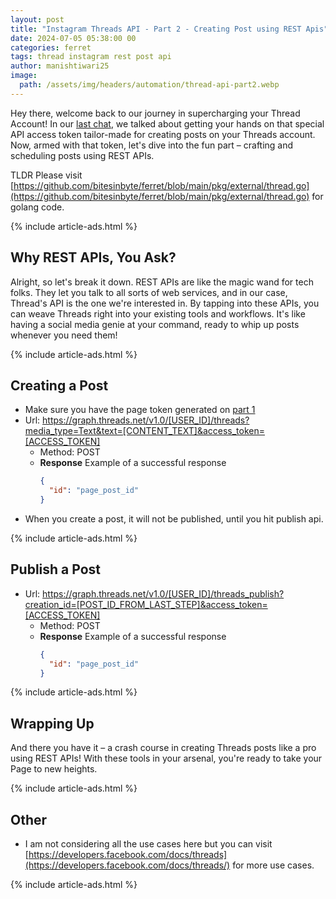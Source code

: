 ```yaml
---
layout: post
title: "Instagram Threads API - Part 2 - Creating Post using REST Apis"
date: 2024-07-05 05:38:00 00
categories: ferret
tags: thread instagram rest post api
author: manishtiwari25
image:
  path: /assets/img/headers/automation/thread-api-part2.webp
---
```


Hey there, welcome back to our journey in supercharging your Thread Account! In our [last chat](/posts/how-to-post-content-on-thread-using-api-part1), we talked about getting your hands on that special API access token tailor-made for creating posts on your Threads account. Now, armed with that token, let's dive into the fun part – crafting and scheduling posts using REST APIs.

TLDR
Please visit [https://github.com/bitesinbyte/ferret/blob/main/pkg/external/thread.go](https://github.com/bitesinbyte/ferret/blob/main/pkg/external/thread.go) for golang code.

{% include article-ads.html %}

## Why REST APIs, You Ask?

Alright, so let's break it down. REST APIs are like the magic wand for tech folks. They let you talk to all sorts of web services, and in our case, Thread's API is the one we're interested in. By tapping into these APIs, you can weave Threads right into your existing tools and workflows. It's like having a social media genie at your command, ready to whip up posts whenever you need them!

{% include article-ads.html %}

## Creating a Post

- Make sure you have the page token generated on [part 1](https://blogs.bitesinbyte.com/posts/how-to-post-on-facebook-page-using-rest-api-part1/#generate-an-api-access-token)
- Url: https://graph.threads.net/v1.0/[USER_ID]/threads?media_type=Text&text=[CONTENT_TEXT]&access_token=[ACCESS_TOKEN]
    - Method: POST
    - **Response**
      Example of a successful response
      ```json
      {
        "id": "page_post_id"
      }
      ```
- When you create a post, it will not be published, until you hit publish api.

{% include article-ads.html %}

## Publish a Post

- Url: https://graph.threads.net/v1.0/[USER_ID]/threads_publish?creation_id=[POST_ID_FROM_LAST_STEP]&access_token=[ACCESS_TOKEN]
    - Method: POST
    - **Response**
      Example of a successful response
      ```json
      {
        "id": "page_post_id"
      }
      ```

{% include article-ads.html %}

## Wrapping Up

And there you have it – a crash course in creating Threads posts like a pro using REST APIs! With these tools in your arsenal, you're ready to take your Page to new heights.

{% include article-ads.html %}

## Other

- I am not considering all the use cases here but you can visit  [https://developers.facebook.com/docs/threads](https://developers.facebook.com/docs/threads/) for more use cases.

{% include article-ads.html %}
